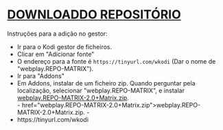 # <a href="webplay.REPO-MATRIX-2.0+Matrix.zip">DOWNLOADDO REPOSITÓRIO</a>

Instruções para a adição no gestor:


<p align="left">
  <ul>
    <li>Ir para o Kodi gestor de ficheiros.</li>
    <li>Clicar em "Adicionar fonte"</li>
    <li>O endereço para a fonte é <code>https://tinyurl.com/wkodi</code> (Dar o nome de "webplay.REPO-MATRIX").</li>
    <li>Ir para "Addons"</li>
    <li>Em Addons, instalar de um ficheiro zip. Quando perguntar pela localização, selecionar "webplay.REPO-MATRIX", e instalar <a href="webplay.REPO-MATRIX-2.0+Matrix.zip">webplay.REPO-MATRIX-2.0+Matrix.zip</a>.</li>
    -
    href="webplay.REPO-MATRIX-2.0+Matrix.zip">webplay.REPO-MATRIX-2.0+Matrix.zip</a>.</li>
    -
    <li>https://tinyurl.com/wkodi</li>
    
</ul>
                                                                       
</p>

